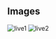 ## Images
![live1](https://github.com/user-attachments/assets/2e9580af-e410-4316-8228-5a963a6d677b)
![live2](https://github.com/user-attachments/assets/95d930e8-b0d0-4407-b1cf-b85fa89abf0d)
